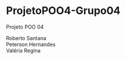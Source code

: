 # ProjetoPOO4-Grupo04

Projeto POO 04 

Roberto Santana <br/>
Peterson Hernandes <br/>
Valéria Regina
